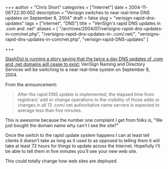 +++
author = "Chris Short"
categories = ["Internet"]
date = 2004-11-06T22:30:00Z
description = "Verisign switches to near real-time DNS updates on September 8, 2004"
draft = false
slug = "verisign-rapid-dns-updates"
tags = ["internet", "DNS"]
title = "VeriSign's rapid DNS updates in .com and .net"
aliases = [
    "/archives/2004/07/verisigns-rapid-dns-updates-in-com/net.php",
    "/verisigns-rapid-dns-updates-in-.com/.net/",
    "verisigns-rapid-dns-updates-in-com/net.php",
    "verisign-rapid-DNS-updates"
]

+++

[SlashDot is running a story saying that the twice a day DNS updates of .com and .net domains will cease to exist](https://slashdot.org/story/04/07/11/1741225/verisign-speeds-up-dns-updates); VeriSign Naming and Directory Services will be switching to a near real-time system on September 8, 2004.

From the announcement:

> After the rapid DNS update is implemented, the elapsed time from registrars' add or change operations to the visibility of those adds or changes in all 13 .com/.net authoritative name servers is expected to average less than five minutes.

This is awesome because the number one complaint I get from folks is, "We just bought the domain name why can't I see the site?"

<script async src="//pagead2.googlesyndication.com/pagead/js/adsbygoogle.js"></script>
<!-- chrisshort.net Responsive -->
<ins class="adsbygoogle"
     style="display:block"
     data-ad-client="ca-pub-8972983586873269"
     data-ad-slot="1297095894"
     data-ad-format="auto"></ins>
<script>
   (adsbygoogle = window.adsbygoogle || []).push({});
</script>

Once the switch to the rapid update system happens I can at least tell clients it doesn't take as long as it used to as opposed to telling them it will take at least 72 hours for things to update across the Internet. Hopefully I'll be able to tell them in five minutes you'll see your new web site.

This could totally change how web sites are deployed.